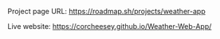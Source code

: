 Project page URL: https://roadmap.sh/projects/weather-app

Live website: https://corcheesey.github.io/Weather-Web-App/
